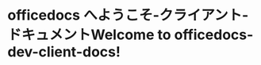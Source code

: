 # <a name="welcome-to-officedocs-dev-client-docs"></a><span data-ttu-id="c310c-101">officedocs へようこそ-クライアント-ドキュメント</span><span class="sxs-lookup"><span data-stu-id="c310c-101">Welcome to officedocs-dev-client-docs!</span></span>